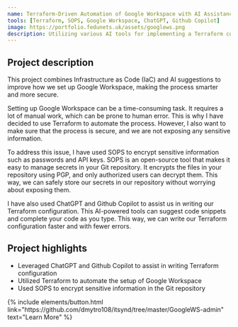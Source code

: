 ```yaml
---
name: Terraform-Driven Automation of Google Workspace with AI Assistance
tools: [Terraform, SOPS, Google Workspace, ChatGPT, Github Copilot]
image: https://portfolio.fedunets.uk/assets/googlews.png
description: Utilizing various AI tools for implementing a Terraform configuration the project showcases an approach to automating Google Workspace setups.
---
```

## Project description
This project combines Infrastructure as Code (IaC) and AI suggestions to improve how we set up Google Workspace, making the process smarter and more secure.

Setting up Google Workspace can be a time-consuming task. It requires a lot of manual work, which can be prone to human error. This is why I have decided to use Terraform to automate the process. However, I also want to make sure that the process is secure, and we are not exposing any sensitive information.

To address this issue, I have used SOPS to encrypt sensitive information such as passwords and API keys. SOPS is an open-source tool that makes it easy to manage secrets in your Git repository. It encrypts the files in your repository using PGP, and only authorized users can decrypt them. This way, we can safely store our secrets in our repository without worrying about exposing them.

I have also used ChatGPT and Github Copilot to assist us in writing our Terraform configuration. This AI-powered tools can suggest code snippets and complete your code as you type. This way, we can write our Terraform configuration faster and with fewer errors.  

## Project highlights
- Leveraged ChatGPT and Github Copilot to assist in writing Terraform configuration
- Utilized Terraform to automate the setup of Google Workspace
- Used SOPS to encrypt sensitive information in the Git repository

<p class="text-center">
{% include elements/button.html link="https://github.com/dmytro108/itsynd/tree/master/GoogleWS-admin" text="Learn More" %}
</p>